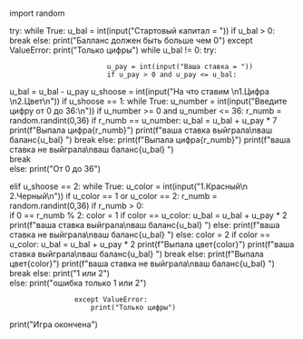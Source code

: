 
import random 




try:
                while True:
                    u_bal = int(input("Стартовый капитал = "))
                    if u_bal > 0:
                        break
                    else:
                        print("Балланс должен быть больше чем 0")
except ValueError:
    print("Только цифры")
while u_bal != 0:
                    try:
                        
                            u_pay = int(input("Ваша ставка = "))
                            if u_pay > 0 and u_pay <= u_bal:
u_bal = u_bal - u_pay
u_shoose = int(input("На что ставим \n1.Цифра \n2.Цвет\n"))
                                if u_shoose == 1:
while True:
     u_number = int(input("Введите цифру от 0 до 36:\n"))
     if u_number >= 0 and u_number <= 36:
     r_numb = random.randint(0,36)
if r_numb == u_number:
     u_bal = u_bal + u_pay * 7
     print(f"Выпала цифра{r_numb}")
     print(f"ваша ставка выйграла\nваш баланс{u_bal} ")
     break
else:
     print(f"Выпала цифра{r_numb}")
     print(f"ваша ставка не выйграла\nваш баланс{u_bal} ")  
     break        
else:
     print("От 0 до 36") 
                                
elif u_shoose == 2:
     while True:
     u_color = int(input("1.Красный\n 2.Черный\n"))
     if u_color == 1 or u_color == 2:
     r_numb = random.randint(0,36)
     if r_numb > 0:  
if 0 == r_numb % 2:
     color = 1
if color == u_color:
     u_bal = u_bal + u_pay * 2
     print(f"ваша ставка выйграла\nваш баланс{u_bal} ")
else:
     print(f"ваша ставка не выйграла\nваш баланс{u_bal} ") 
else:
      color = 2
      if color == u_color:
      u_bal = u_bal + u_pay * 2
      print(f"Выпала цвет{color}")
      print(f"ваша ставка выйграла\nваш баланс{u_bal} ") 
      break
      else:
      print(f"Выпала цвет{color}")
      print(f"ваша ставка не выйграла\nваш баланс{u_bal} ")  
      break
else:
      print("1 или 2")          
else:
      print("ошибка только 1 или 2")


                    except ValueError:
                        print("Только цифры")
print("Игра окончена")
